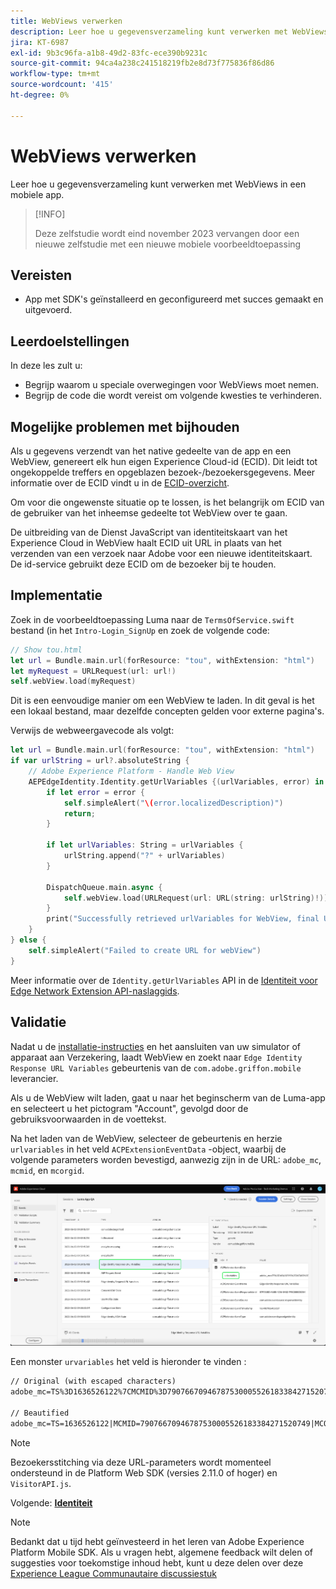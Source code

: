 ```yaml
---
title: WebViews verwerken
description: Leer hoe u gegevensverzameling kunt verwerken met WebViews in een mobiele app.
jira: KT-6987
exl-id: 9b3c96fa-a1b8-49d2-83fc-ece390b9231c
source-git-commit: 94ca4a238c241518219fb2e8d73f775836f86d86
workflow-type: tm+mt
source-wordcount: '415'
ht-degree: 0%

---
```


# WebViews verwerken

Leer hoe u gegevensverzameling kunt verwerken met WebViews in een mobiele app.

>[!INFO]
>
> Deze zelfstudie wordt eind november 2023 vervangen door een nieuwe zelfstudie met een nieuwe mobiele voorbeeldtoepassing

## Vereisten

* App met SDK&#39;s geïnstalleerd en geconfigureerd met succes gemaakt en uitgevoerd.

## Leerdoelstellingen

In deze les zult u:

* Begrijp waarom u speciale overwegingen voor WebViews moet nemen.
* Begrijp de code die wordt vereist om volgende kwesties te verhinderen.

## Mogelijke problemen met bijhouden

Als u gegevens verzendt van het native gedeelte van de app en een WebView, genereert elk hun eigen Experience Cloud-id (ECID). Dit leidt tot ongekoppelde treffers en opgeblazen bezoek-/bezoekersgegevens. Meer informatie over de ECID vindt u in de [ECID-overzicht](https://experienceleague.adobe.com/docs/experience-platform/identity/ecid.html?lang=en).

Om voor die ongewenste situatie op te lossen, is het belangrijk om ECID van de gebruiker van het inheemse gedeelte tot WebView over te gaan.

De uitbreiding van de Dienst JavaScript van identiteitskaart van het Experience Cloud in WebView haalt ECID uit URL in plaats van het verzenden van een verzoek naar Adobe voor een nieuwe identiteitskaart. De id-service gebruikt deze ECID om de bezoeker bij te houden.

## Implementatie

Zoek in de voorbeeldtoepassing Luma naar de `TermsOfService.swift` bestand (in het `Intro-Login_SignUp` en zoek de volgende code:

```swift
// Show tou.html
let url = Bundle.main.url(forResource: "tou", withExtension: "html")
let myRequest = URLRequest(url: url!)
self.webView.load(myRequest)
```

Dit is een eenvoudige manier om een WebView te laden. In dit geval is het een lokaal bestand, maar dezelfde concepten gelden voor externe pagina&#39;s.

Verwijs de webweergavecode als volgt:

```swift
let url = Bundle.main.url(forResource: "tou", withExtension: "html")
if var urlString = url?.absoluteString {
    // Adobe Experience Platform - Handle Web View
    AEPEdgeIdentity.Identity.getUrlVariables {(urlVariables, error) in
        if let error = error {
            self.simpleAlert("\(error.localizedDescription)")
            return;
        }

        if let urlVariables: String = urlVariables {
            urlString.append("?" + urlVariables)
        }

        DispatchQueue.main.async {
            self.webView.load(URLRequest(url: URL(string: urlString)!))
        }
        print("Successfully retrieved urlVariables for WebView, final URL: \(urlString)")
    }
} else {
    self.simpleAlert("Failed to create URL for webView")
}
```

Meer informatie over de `Identity.getUrlVariables` API in de [Identiteit voor Edge Network Extension API-naslaggids](https://developer.adobe.com/client-sdks/documentation/identity-for-edge-network/api-reference/#geturlvariables).

## Validatie

Nadat u de [installatie-instructies](assurance.md) en het aansluiten van uw simulator of apparaat aan Verzekering, laadt WebView en zoekt naar `Edge Identity Response URL Variables` gebeurtenis van de `com.adobe.griffon.mobile` leverancier.

Als u de WebView wilt laden, gaat u naar het beginscherm van de Luma-app en selecteert u het pictogram &quot;Account&quot;, gevolgd door de gebruiksvoorwaarden in de voettekst.

Na het laden van de WebView, selecteer de gebeurtenis en herzie `urlvariables` in het veld `ACPExtensionEventData` -object, waarbij de volgende parameters worden bevestigd, aanwezig zijn in de URL: `adobe_mc`, `mcmid`, en `mcorgid`.

![webweergave valideren](assets/mobile-webview-validation.png)

Een monster `urvariables` het veld is hieronder te vinden :

```html
// Original (with escaped characters)
adobe_mc=TS%3D1636526122%7CMCMID%3D79076670946787530005526183384271520749%7CMCORGID%3D7ABB3E6A5A7491460A495D61%40AdobeOrg

// Beautified
adobe_mc=TS=1636526122|MCMID=79076670946787530005526183384271520749|MCORGID=7ABB3E6A5A7491460A495D61@AdobeOrg
```

>[!NOTE]
>
>Bezoekersstitching via deze URL-parameters wordt momenteel ondersteund in de Platform Web SDK (versies 2.11.0 of hoger) en `VisitorAPI.js`.


Volgende: **[Identiteit](identity.md)**

>[!NOTE]
>
>Bedankt dat u tijd hebt geïnvesteerd in het leren van Adobe Experience Platform Mobile SDK. Als u vragen hebt, algemene feedback wilt delen of suggesties voor toekomstige inhoud hebt, kunt u deze delen over deze [Experience League Communautaire discussiestuk](https://experienceleaguecommunities.adobe.com/t5/adobe-experience-platform-launch/tutorial-discussion-implement-adobe-experience-cloud-in-mobile/td-p/443796)